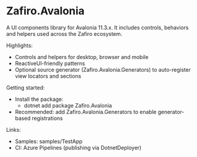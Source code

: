 # Zafiro.Avalonia

A UI components library for Avalonia 11.3.x. It includes controls, behaviors and helpers used across the Zafiro ecosystem.

Highlights:
- Controls and helpers for desktop, browser and mobile
- ReactiveUI-friendly patterns
- Optional source generator (Zafiro.Avalonia.Generators) to auto-register view locators and sections

Getting started:
- Install the package:
  - dotnet add package Zafiro.Avalonia
- Recommended: add Zafiro.Avalonia.Generators to enable generator-based registrations

Links:
- Samples: samples/TestApp
- CI: Azure Pipelines (publishing via DotnetDeployer)
